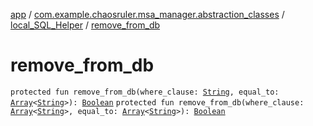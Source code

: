 [app](../../index.md) / [com.example.chaosruler.msa_manager.abstraction_classes](../index.md) / [local_SQL_Helper](index.md) / [remove_from_db](.)

# remove_from_db

`protected fun remove_from_db(where_clause: `[`String`](https://kotlinlang.org/api/latest/jvm/stdlib/kotlin/-string/index.html)`, equal_to: `[`Array`](https://kotlinlang.org/api/latest/jvm/stdlib/kotlin/-array/index.html)`<`[`String`](https://kotlinlang.org/api/latest/jvm/stdlib/kotlin/-string/index.html)`>): `[`Boolean`](https://kotlinlang.org/api/latest/jvm/stdlib/kotlin/-boolean/index.html)
`protected fun remove_from_db(where_clause: `[`Array`](https://kotlinlang.org/api/latest/jvm/stdlib/kotlin/-array/index.html)`<`[`String`](https://kotlinlang.org/api/latest/jvm/stdlib/kotlin/-string/index.html)`>, equal_to: `[`Array`](https://kotlinlang.org/api/latest/jvm/stdlib/kotlin/-array/index.html)`<`[`String`](https://kotlinlang.org/api/latest/jvm/stdlib/kotlin/-string/index.html)`>): `[`Boolean`](https://kotlinlang.org/api/latest/jvm/stdlib/kotlin/-boolean/index.html)